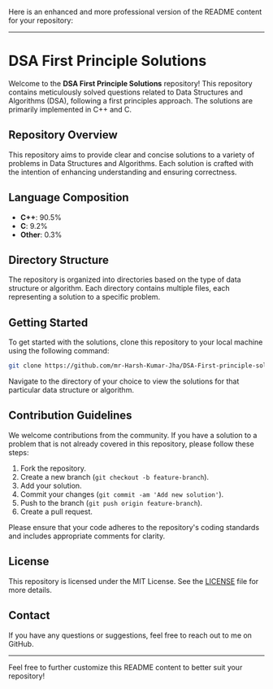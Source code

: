 Here is an enhanced and more professional version of the README content for your repository:

---

# DSA First Principle Solutions

Welcome to the **DSA First Principle Solutions** repository! This repository contains meticulously solved questions related to Data Structures and Algorithms (DSA), following a first principles approach. The solutions are primarily implemented in C++ and C.

## Repository Overview

This repository aims to provide clear and concise solutions to a variety of problems in Data Structures and Algorithms. Each solution is crafted with the intention of enhancing understanding and ensuring correctness.

## Language Composition

- **C++**: 90.5%
- **C**: 9.2%
- **Other**: 0.3%

## Directory Structure

The repository is organized into directories based on the type of data structure or algorithm. Each directory contains multiple files, each representing a solution to a specific problem.

## Getting Started

To get started with the solutions, clone this repository to your local machine using the following command:

```bash
git clone https://github.com/mr-Harsh-Kumar-Jha/DSA-First-principle-solutions.git
```

Navigate to the directory of your choice to view the solutions for that particular data structure or algorithm.

## Contribution Guidelines

We welcome contributions from the community. If you have a solution to a problem that is not already covered in this repository, please follow these steps:

1. Fork the repository.
2. Create a new branch (`git checkout -b feature-branch`).
3. Add your solution.
4. Commit your changes (`git commit -am 'Add new solution'`).
5. Push to the branch (`git push origin feature-branch`).
6. Create a pull request.

Please ensure that your code adheres to the repository's coding standards and includes appropriate comments for clarity.

## License

This repository is licensed under the MIT License. See the [LICENSE](LICENSE) file for more details.

## Contact

If you have any questions or suggestions, feel free to reach out to me on GitHub.

---

Feel free to further customize this README content to better suit your repository!
